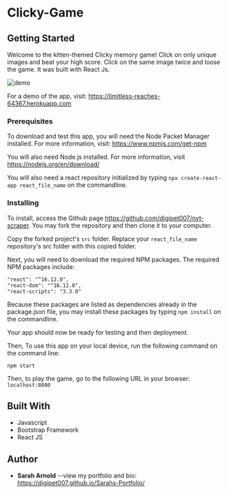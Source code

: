 # Clicky-Game

## Getting Started

Welcome to the kitten-themed Clicky memory game! Click on only unique images and beat your high score. Click on the same image twice and loose the game. It was built with React Js.

![demo](demo/ntyscraper2.gif)

For a demo of the app, visit: <https://limitless-reaches-64367.herokuapp.com>

### Prerequisites

To download and test this app, you will need the Node Packet Manager installed.  For more information, visit: <https://www.npmjs.com/get-npm>

You will also need Node.js installed.  For more information, visit <https://nodejs.org/en/download/>

You will also need a react repository initialized by typing `npx create-react-app react_file_name` on the commandline.

### Installing

To install, access the Github page <https://github.com/digipet007/nyt-scraper>.  You may fork the repository and then clone it to your computer. 

Copy the forked project's `src` folder. Replace your `react_file_name` repository's src folder with this copied folder.

Next, you will need to download the required NPM packages.  The required NPM packages include:
```
"react": "^16.12.0",
"react-dom": "^16.12.0",
"react-scripts": "3.3.0"
```
Because these packages are listed as dependencies already in the package.json file, you may install these packages by typing `npm install` on the commandline.

Your app should now be ready for testing and then deployment.

Then, To use this app on your local device, run the following command on the command line:
```
npm start
```

Then, to play the game, go to the following URL in your browser: `localhost:8080`

## Built With

* Javascript
* Bootstrap Framework
* React JS

## Author

* **Sarah Arnold** --view my portfolio and bio: <https://digipet007.github.io/Sarahs-Portfolio/>